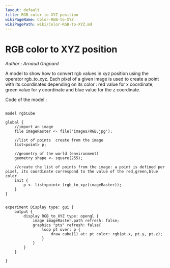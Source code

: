 ```yaml
---
layout: default
title: RGB color to XYZ position
wikiPageName: Color-RGB-to-XYZ
wikiPagePath: wiki/Color-RGB-to-XYZ.md
---
```

[//]: # (keyword|operator_rgb_to_xyz)
[//]: # (keyword|operator_cube)
[//]: # (keyword|concept_color)
[//]: # (keyword|concept_3d)
# RGB color to XYZ position


_Author :  Arnaud Grignard_

A model to show how to convert rgb values in xyz position using the operator rgb_to_xyz. Each pixel of a given image is used to create a point with its coordinates depending on its color : red value for x coordinate, green value for y coordinate and blue value for the z coordinate.


Code of the model : 

```

model rgbCube

global {
	//import an image
	file imageRaster <- file('images/RGB.jpg');
	
	//list of points  create from the image 
	list<point> p;
	
	//geometry of the world (environment)
	geometry shape <- square(255);
	
	//create the list of points from the image: a point is defined per pixel, its coordinate correspond to the value of the red,green,blue color
	init {
		p <- list<point> (rgb_to_xyz(imageRaster));
	}
}


experiment Display type: gui {
	output {
		display RGB_to_XYZ type: opengl { 
			image imageRaster.path refresh: false;
			graphics "pts" refresh: false{
				loop pt over: p {
					draw cube(1) at: pt color: rgb(pt.x, pt.y, pt.z);
				}
			}
		}
	}

}
```
